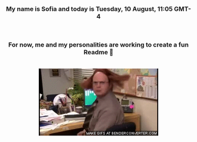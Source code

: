 


<div align="center">
<h3 >My name is Sofia and today is Tuesday, 10 August, 11:05 GMT-4</h3><br>
<h3 >For now, me and my personalities are working to create a fun Readme 👋
</h3><br>
<img src='img/dwight.gif' alt='working...'/>
</div>

